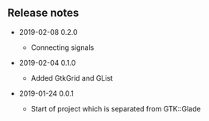 ## Release notes

* 2019-02-08 0.2.0
  * Connecting signals

* 2019-02-04 0.1.0
  * Added GtkGrid and GList

* 2019-01-24 0.0.1
  * Start of project which is separated from GTK::Glade
